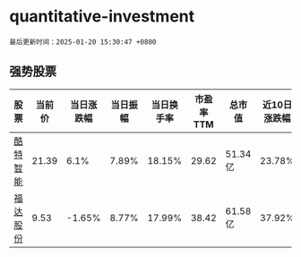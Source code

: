 # quantitative-investment

`最后更新时间：2025-01-20 15:30:47 +0800`

## 强势股票

|股票|当前价|当日涨跌幅|当日振幅|当日换手率|市盈率TTM|总市值|近10日涨跌幅|
|----|----|----|----|----|----|----|----|
|[酷特智能](https://xueqiu.com/S/SZ300840)|21.39|6.1%|7.89%|18.15%|29.62|51.34亿|23.78%|
|[福达股份](https://xueqiu.com/S/SH603166)|9.53|-1.65%|8.77%|17.99%|38.42|61.58亿|37.92%|
